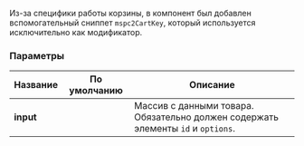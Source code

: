 Из-за специфики работы корзины, в компонент был добавлен вспомогательный сниппет `mspc2CartKey`, который используется исключительно как модификатор.


### Параметры

Название                    | По умолчанию                                  | Описание
----------------------------|-----------------------------------------------|------------------------------------------------------------------------------------------
**input**                   |                                             | Массив с данными товара. Обязательно должен содержать элементы `id` и `options`.
